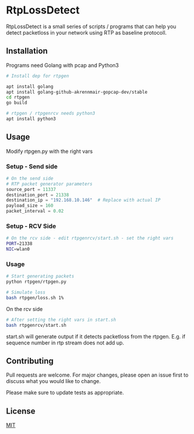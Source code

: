 # RtpLossDetect

RtpLossDetect is a small series of scripts / programs that can help you detect packetloss in your network using RTP as baseline protocoll.

## Installation

Programs need Golang with pcap and Python3

```bash
# Install dep for rtpgen

apt install golang 
apt install golang-github-akrennmair-gopcap-dev/stable
cd rtpgen
go build

# rtpgen / rtpgenrcv needs python3
apt install python3

```

## Usage
Modify rtpgen.py with the right vars

### Setup - Send side
```python
# On the send side
# RTP packet generator parameters
source_port = 11337
destination_port = 21338
destination_ip = "192.168.10.146"  # Replace with actual IP
payload_size = 160
packet_interval = 0.02
```

### Setup - RCV Side
```bash
# On the rcv side - edit rtpgenrcv/start.sh - set the right vars
PORT=21338
NIC=wlan0
```

### Usage

```bash
# Start generating packets
python rtpgen/rtpgen.py

# Simulate loss
bash rtpgen/loss.sh 1%
```

On the rcv side
```bash
# After setting the right vars in start.sh
bash rtpgenrcv/start.sh
```

start.sh will generate output if it detects packetloss from the rtpgen. E.g. if sequence number in rtp stream does not add up.

## Contributing

Pull requests are welcome. For major changes, please open an issue first
to discuss what you would like to change.

Please make sure to update tests as appropriate.

## License

[MIT](https://choosealicense.com/licenses/mit/)
